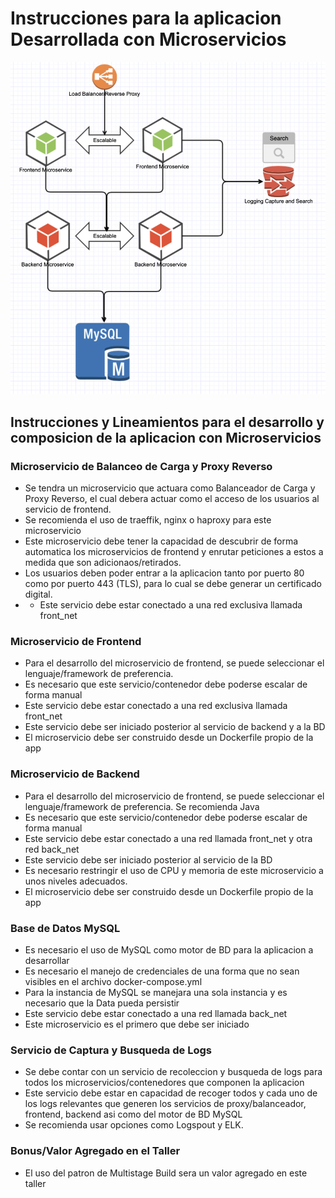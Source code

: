# Instrucciones para la aplicacion Desarrollada con Microservicios




![Diagrama de Arquitectura](./diagrama.png)


## Instrucciones y Lineamientos para el desarrollo y composicion de la aplicacion con Microservicios

### Microservicio de Balanceo de Carga y Proxy Reverso

- Se tendra un microservicio que actuara como Balanceador de Carga y Proxy Reverso, el cual debera actuar como el acceso de los usuarios al servicio de frontend.
- Se recomienda el uso de traeffik, nginx o haproxy para este microservicio
- Este microservicio debe tener la capacidad de descubrir de forma automatica los microservicios de frontend y enrutar peticiones a estos a medida que son adicionaos/retirados.
- Los usuarios deben poder entrar a la aplicacion tanto por puerto 80 como por puerto 443 (TLS), para lo cual se debe generar un certificado digital.
-  - Este servicio debe estar conectado a una red exclusiva llamada front_net

### Microservicio de Frontend

- Para el desarrollo del microservicio de frontend, se puede seleccionar el lenguaje/framework de preferencia.
- Es necesario que este servicio/contenedor debe poderse escalar de forma manual
- Este servicio debe estar conectado a una red exclusiva llamada front_net
- Este servicio debe ser iniciado posterior al servicio de backend y a la BD
- El microservicio debe ser construido desde un Dockerfile propio de la app

### Microservicio de Backend

- Para el desarrollo del microservicio de frontend, se puede seleccionar el lenguaje/framework de preferencia. Se recomienda Java
- Es necesario que este servicio/contenedor debe poderse escalar de forma manual
- Este servicio debe estar conectado a una red llamada front_net y otra red back_net
- Este servicio debe ser iniciado posterior al servicio de la BD
- Es necesario restringir el uso de CPU y memoria de este microservicio a unos niveles adecuados.
- El microservicio debe ser construido desde un Dockerfile propio de la app

### Base de Datos MySQL

- Es necesario el uso de MySQL como motor de BD para la aplicacion a desarrollar
- Es necesario el manejo de credenciales de una forma que no sean visibles en el archivo docker-compose.yml
- Para la instancia de MySQL se manejara una sola instancia y es necesario que la Data pueda persistir
- Este servicio debe estar conectado a una red llamada back_net
- Este microservicio es el primero que debe ser iniciado

### Servicio de Captura y Busqueda de Logs

- Se debe contar con un servicio de recoleccion y busqueda de logs para todos los microservicios/contenedores que componen la aplicacion
- Este servicio debe estar en capacidad de recoger todos y cada uno de los logs relevantes que generen los servicios de proxy/balanceador, frontend, backend asi como del motor de BD MySQL
- Se recomienda usar opciones como Logspout y ELK.  
  
### Bonus/Valor Agregado en el Taller

- El uso del patron de Multistage Build sera un valor agregado en este taller
  
